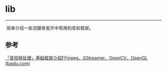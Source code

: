 # lib

---

​		简单介绍一些流媒体发开中常用的库和框架。

## 参考

[「音视频处理」基础框架介绍FFmpeg、GStreamer、OpenCV、OpenGL (baidu.com)](https://baijiahao.baidu.com/s?id=1762123147162795317)